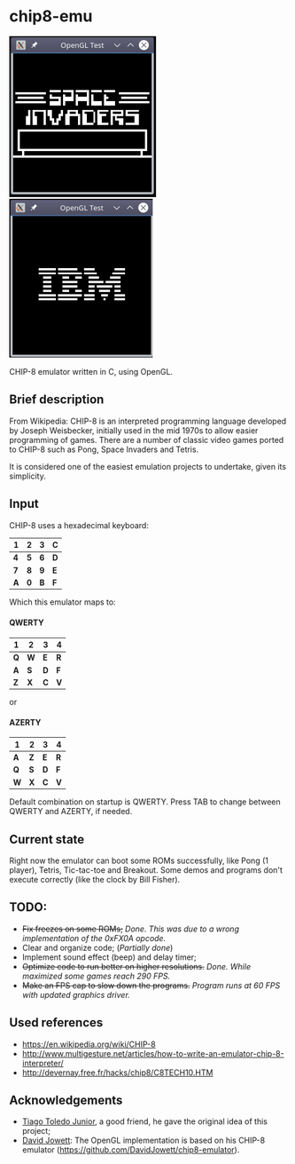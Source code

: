# chip8-emu
![screenshot1](/imgs/screenshot1.png)
![screenshot2](/imgs/screenshot2.png)

CHIP-8 emulator written in C, using OpenGL.

## Brief description

From Wikipedia: CHIP-8 is an interpreted programming language developed by Joseph Weisbecker, initially used in the mid 1970s to allow easier programming of games. There are a number of classic video games ported to CHIP-8 such as Pong, Space Invaders and Tetris.

It is considered one of the easiest emulation projects to undertake, given its simplicity.

## Input
CHIP-8 uses a hexadecimal keyboard:

| **1** | **2** | **3** | **C** |
|---|---|---|---|
| **4** | **5** | **6** | **D** |
| **7** | **8** | **9** | **E** |
| **A** | **0** | **B** | **F** |

Which this emulator maps to:

#### QWERTY
| **1** | **2** | **3** | **4** |
|---|---|---|---|
| **Q** | **W** | **E** | **R** |
| **A** | **S** | **D** | **F** |
| **Z** | **X** | **C** | **V** |

or

#### AZERTY
| **1** | **2** | **3** | **4** |
|---|---|---|---|
| **A** | **Z** | **E** | **R** |
| **Q** | **S** | **D** | **F** |
| **W** | **X** | **C** | **V** |

Default combination on startup is QWERTY. Press TAB to change between QWERTY and AZERTY, if needed.


## Current state

Right now the emulator can boot some ROMs successfully, like Pong (1 player), Tetris, Tic-tac-toe and Breakout. Some demos and programs don't execute correctly (like the clock by Bill Fisher). 

## TODO:
* ~~Fix freezes on some ROMs;~~ *Done. This was due to a wrong implementation of the 0xFX0A opcode.*
* Clear and organize code; (*Partially done*)
* Implement sound effect (beep) and delay timer;
* ~~Optimize code to run better on higher resolutions.~~ *Done. While maximized some games reach 290 FPS.*
* ~~Make an FPS cap to slow down the programs.~~ *Program runs at 60 FPS with updated graphics driver.*


## Used references
* https://en.wikipedia.org/wiki/CHIP-8
* http://www.multigesture.net/articles/how-to-write-an-emulator-chip-8-interpreter/
* http://devernay.free.fr/hacks/chip8/C8TECH10.HTM

## Acknowledgements
* [Tiago Toledo Junior](https://github.com/TNanukem), a good friend, he gave the original idea of this project;
* [David Jowett](https://github.com/DavidJowett): The OpenGL implementation is based on his CHIP-8 emulator 
(https://github.com/DavidJowett/chip8-emulator).
